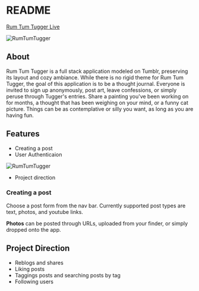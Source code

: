 # README

[Rum Tum Tugger Live](https://rumtumtugger.herokuapp.com/#/login)

![RumTumTugger](https://i.imgur.com/WokvUAQ.png)

## About

Rum Tum Tugger is a full stack application modeled on Tumblr, preserving its layout and cozy ambiance.
While there is no rigid theme for Rum Tum Tugger, the goal of this application is to be a thought journal.
Everyone is invited to sign up anonymously, post art, leave confessions, or simply peruse through Tugger's entries.
Share a painting you've been working on for months, a thought that has been weighing on your mind, or a funny cat picture. Things can be as contemplative or silly you want, as long as you are having fun.

## Features

- Creating a post
- User Authenticaion

![RumTumTugger](https://i.imgur.com/POJ8DTP.gif)

- Project direction

### Creating a post

Choose a post form from the nav bar. Currently supported post types are text, photos, and youtube links.

**Photos** can be posted through URLs, uploaded from your finder, or simply dropped onto the app.

## Project Direction

- Reblogs and shares
- Liking posts
- Taggings posts and searching posts by tag
- Following users
